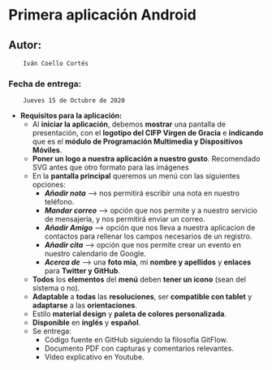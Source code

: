 # Primera aplicación Android

## Autor:
        Iván Coello Cortés

### Fecha de entrega:
        Jueves 15 de Octubre de 2020
    
- **Requisitos para la aplicación:**
    - Al **iniciar la aplicación**, debemos **mostrar** una pantalla de presentación, con el **logotipo del CIFP Virgen de Gracia** e **indicando** que es el **módulo de Programación Multimedia y Dispositivos Móviles**.
    - **Poner un logo a nuestra aplicación a nuestro gusto**. Recomendado SVG antes que otro formato para las imágenes
    - En la **pantalla principal** queremos un menú con las siguientes opciones:
        - ***Añadir nota*** --> nos permitirá escribir una nota en nuestro teléfono.
        - ***Mandar correo*** --> opción que nos permite y a nuestro servicio de mensajería, y nos permitirá enviar un correo.
        - ***Añadir Amigo*** --> opción que nos lleva a nuestra aplicacion de contactos para rellenar los campos necesarios de un registro.
        - ***Añadir cita*** --> opción que nos permite crear un evento en nuestro calendario de Google.
        - ***Acerca de*** --> una **foto mía**, mi **nombre y apellidos** y **enlaces** para **Twitter y GitHub**.
    - **Todos** los **elementos** del **menú** deben **tener un icono** (sean del sistema o no).
    - **Adaptable** a **todas** las **resoluciones**, ser **compatible con tablet** y **adaptarse** a las **orientaciones**.
    - Estilo **material design** y **paleta de colores personalizada**.
    - **Disponible** en **inglés** y **español**.
    - Se entrega:
        - Código fuente en GitHub siguiendo la filosofía GitFlow.
        - Documento PDF con capturas y comentarios relevantes.
        - Vídeo explicativo en Youtube.